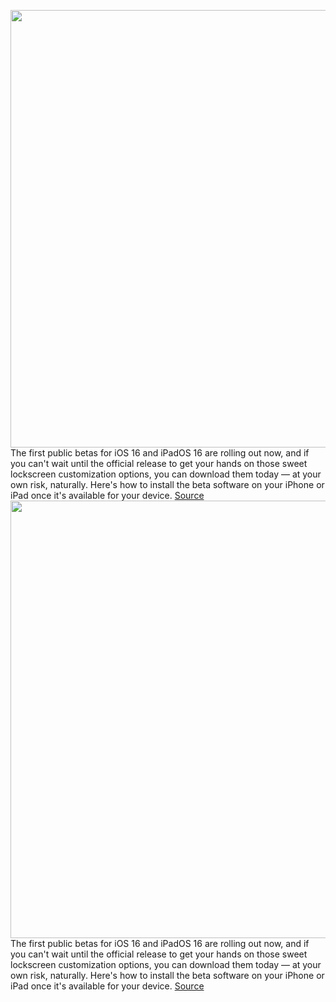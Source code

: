 <img src='https://cdn.vox-cdn.com/thumbor/OCBE2UX2YpOUOucG_gZf4dykuPI=/0x0:1960x1102/1200x800/filters:focal(824x395:1136x707)/cdn.vox-cdn.com/uploads/chorus_image/image/71095619/Apple_WWDC22_iOS16_3up_hero_220606.0.jpg' width='700px' /><br/>
The first public betas for iOS 16 and iPadOS 16 are rolling out now, and if you can't wait until the official release to get your hands on those sweet lockscreen customization options, you can download them today — at your own risk, naturally. Here's how to install the beta software on your iPhone or iPad once it's available for your device.
<a href='https://www.theverge.com/23200304/ios-16-beta-install-apple-how-to'> Source <a/><img src='https://cdn.vox-cdn.com/thumbor/OCBE2UX2YpOUOucG_gZf4dykuPI=/0x0:1960x1102/1200x800/filters:focal(824x395:1136x707)/cdn.vox-cdn.com/uploads/chorus_image/image/71095619/Apple_WWDC22_iOS16_3up_hero_220606.0.jpg' width='700px' /><br/>
The first public betas for iOS 16 and iPadOS 16 are rolling out now, and if you can't wait until the official release to get your hands on those sweet lockscreen customization options, you can download them today — at your own risk, naturally. Here's how to install the beta software on your iPhone or iPad once it's available for your device.
<a href='https://www.theverge.com/23200304/ios-16-beta-install-apple-how-to'> Source <a/>